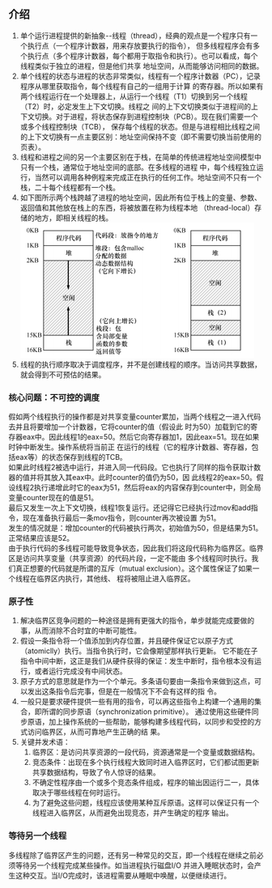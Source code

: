 ## 介绍
1. 单个运行进程提供的新抽象--线程（thread），经典的观点是一个程序只有一个执行点（一个程序计数器，用来存放要执行的指令），
但多线程程序会有多个执行点（多个程序计数器，每个都用于取指令和执行）。也可以看成，每个线程类似于独立的进程，但是他们共享
地址空间，从而能够访问相同的数据。
1. 单个线程的状态与进程的状态非常类似，线程有一个程序计数器（PC），记录程序从哪里获取指令，每个线程有自己的一组用于计算
的寄存器。所以如果有两个线程运行在一个处理器上，从运行一个线程（T1）切换到另一个线程（T2）时，必定发生上下文切换。线程之
间的上下文切换类似于进程间的上下文切换。对于进程，将状态保存到进程控制块（PCB）。现在我们需要一个或多个线程控制块（TCB），
保存每个线程的状态。但是与进程相比线程之间的上下文切换有一点主要区别：地址空间保持不变（即不需要切换当前使用的页表）。
1. 线程和进程之间的另一个主要区别在于栈，在简单的传统进程地址空间模型中只有一个栈，通常位于地址空间的底部。在多线程的进程
中，每个线程独立运行，当然可以调用各种例程来完成正在执行的任何工作。地址空间不只有一个栈，二十每个线程都有一个栈。
1. 如下图所示两个栈跨越了进程的地址空间，因此所有位于栈上的变量、参数、返回值和其他放在栈上的东西，将被放置在称为线程本地
（thread-local）存储的地方，即相关线程的栈。        
![img](./img/img.jpg)       
1. 线程的执行顺序取决于调度程序，并不是创建线程的顺序。当访问共享数据，就会得到不可预估的结果。
### 核心问题：不可控的调度
假如两个线程执行的操作都是对共享变量counter累加，当两个线程之一进入代码去并且将要增加一个计数器，它将counter的值（假设此
时为50）加载到它的寄存器eax中。因此线程1的eax=50。然后它向寄存器加1，因此eax=51。现在如果时钟中断发生。操作系统将当前正
在运行的线程（它的程序计数器、寄存器，包括eax等）的状态保存到线程的TCB。     
如果此时线程2被选中运行，并进入同一代码段。它也执行了同样的指令获取计数器的值并将其放入其eax中。此时counter的值仍为50，因
此线程2的eax=50。假设线程2执行递增此时它的eax为51，然后将eax的内容保存到counter中，则全局变量counter现在的值是51。       
最后又发生一次上下文切换，线程1恢复运行。还记得它已经执行过mov和add指令，现在准备执行最后一条mov指令，则counter再次被设置
为51。    
发生的情况就是：增加counter的代码被执行两次，初始值为50，但是结果为51。正常结果应该是52。     
由于执行代码的多线程可能导致竞争状态，因此我们将这段代码称为临界区。临界区是访问共享变量（共享资源）的代码片段，一定不能由
多个线程同时执行。我们真正想要的代码就是所谓的互斥（mutual exclusion）。这个属性保证了如果一个线程在临界区内执行，其他线、
程将被阻止进入临界区。
### 原子性
1. 解决临界区竞争问题的一种途径是拥有更强大的指令，单步就能完成要做的事，从而消除不合时宜的中断可能性。      
1. 假设一条指令将一个值添加到内存位置，并且硬件保证它以原子方式（atomiclly）执行。当指令执行时，它会像期望那样执行更新。
它不能在子指令中间中断，这正是我们从硬件获得的保证：发生中断时，指令根本没有运行，或者运行完成没有中间状态。
1. 原子方式的意思就是作为一个个单元。多条语句要由一条指令来做到这点，可以发出这条指令后完事，但是在一般情况下不会有这样的指
令。
1. 一般只是要求硬件提供一些有用的指令，可以再这些指令上构建一个通用的集合，即所谓的同步原语（synchronization primitive）。
通过使用这些硬件同步原语，加上操作系统的一些帮助，能够构建多线程代码，以同步和受控的方式访问临界区，从而可靠地产生正确的结
果。
1. 关键并发术语：
    1. 临界区：是访问共享资源的一段代码，资源通常是一个变量或数据结构。
    1. 竞态条件：出现在多个执行线程大致同时进入临界区时，它们都试图更新共享数据结构，导致了令人惊讶的结果。
    1. 不确定性程序由一个或多个竞态条件组成，程序的输出因运行二一，具体取决于哪些线程在何时运行。
    1. 为了避免这些问题，线程应该使用某种互斥原语。这样可以保证只有一个线程进入临界区，从而避免出现竞态，并产生确定的程序
    输出。
### 等待另一个线程
多线程除了临界区产生的问题，还有另一种常见的交互，即一个线程在继续之前必须等待另一个线程完成某些操作。如当进程执行磁盘I/O
并进入睡眠状态时，会产生这种交互。当I/O完成时，该进程需要从睡眠中唤醒，以便继续进行。
